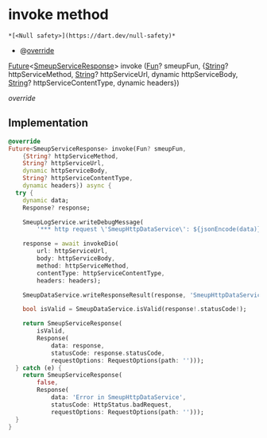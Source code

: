 


# invoke method




    *[<Null safety>](https://dart.dev/null-safety)*



- @[override](https://api.flutter.dev/flutter/dart-core/override-constant.html)

[Future](https://api.flutter.dev/flutter/dart-async/Future-class.html)&lt;[SmeupServiceResponse](../../smeup_services_smeup_service_response/SmeupServiceResponse-class.md)> invoke
([Fun](../../smeup_models_fun/Fun-class.md)? smeupFun, {[String](https://api.flutter.dev/flutter/dart-core/String-class.html)? httpServiceMethod, [String](https://api.flutter.dev/flutter/dart-core/String-class.html)? httpServiceUrl, dynamic httpServiceBody, [String](https://api.flutter.dev/flutter/dart-core/String-class.html)? httpServiceContentType, dynamic headers})

_override_






## Implementation

```dart
@override
Future<SmeupServiceResponse> invoke(Fun? smeupFun,
    {String? httpServiceMethod,
    String? httpServiceUrl,
    dynamic httpServiceBody,
    String? httpServiceContentType,
    dynamic headers}) async {
  try {
    dynamic data;
    Response? response;

    SmeupLogService.writeDebugMessage(
        '*** http request \'SmeupHttpDataService\': ${jsonEncode(data)}');

    response = await invokeDio(
        url: httpServiceUrl,
        body: httpServiceBody,
        method: httpServiceMethod,
        contentType: httpServiceContentType,
        headers: headers);

    SmeupDataService.writeResponseResult(response, 'SmeupHttpDataService');

    bool isValid = SmeupDataService.isValid(response!.statusCode!);

    return SmeupServiceResponse(
        isValid,
        Response(
            data: response,
            statusCode: response.statusCode,
            requestOptions: RequestOptions(path: '')));
  } catch (e) {
    return SmeupServiceResponse(
        false,
        Response(
            data: 'Error in SmeupHttpDataService',
            statusCode: HttpStatus.badRequest,
            requestOptions: RequestOptions(path: '')));
  }
}
```







